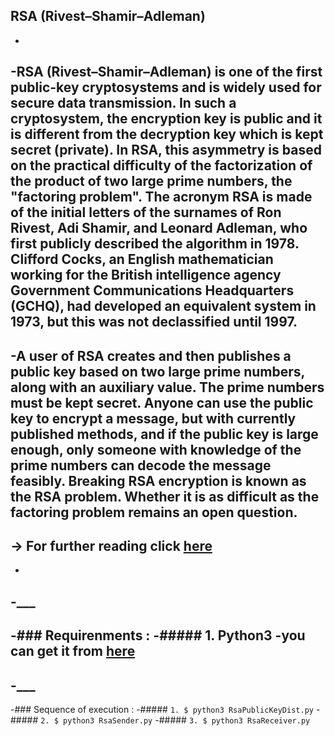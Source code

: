 ## RSA (Rivest–Shamir–Adleman) 
-
-RSA (Rivest–Shamir–Adleman) is one of the first public-key cryptosystems and is widely used for secure data transmission. In such a cryptosystem, the encryption key is public and it is different from the decryption key which is kept secret (private). In RSA, this asymmetry is based on the practical difficulty of the factorization of the product of two large prime numbers, the "factoring problem". The acronym RSA is made of the initial letters of the surnames of Ron Rivest, Adi Shamir, and Leonard Adleman, who first publicly described the algorithm in 1978. Clifford Cocks, an English mathematician working for the British intelligence agency Government Communications Headquarters (GCHQ), had developed an equivalent system in 1973, but this was not declassified until 1997.
-
-A user of RSA creates and then publishes a public key based on two large prime numbers, along with an auxiliary value. The prime numbers must be kept secret. Anyone can use the public key to encrypt a message, but with currently published methods, and if the public key is large enough, only someone with knowledge of the prime numbers can decode the message feasibly. Breaking RSA encryption is known as the RSA problem. Whether it is as difficult as the factoring problem remains an open question.
-
-> For further reading click [here](https://en.wikipedia.org/wiki/RSA_(cryptosystem))
-
-
-___
-
-### Requirenments : 
-##### 1. Python3
-you can get it from [here](https://www.python.org/downloads/)
-
-___
-
-### Sequence of execution : 
-##### `1. $ python3 RsaPublicKeyDist.py`
-##### `2. $ python3 RsaSender.py`
-##### `3. $ python3 RsaReceiver.py`
